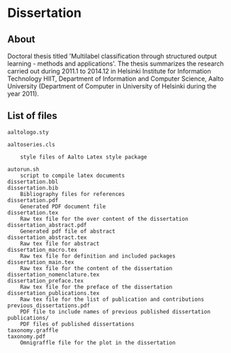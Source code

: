 
Dissertation
============


**About**
--
Doctoral thesis titled 'Multilabel classification through structured output learning - methods and applications'. The thesis summarizes the research carried out during 2011.1 to 2014.12 in Helsinki Institute for Information Technology HIIT, Department of Information and Computer Science, Aalto University (Department of Computer in University of Helsinki during the year 2011).   

**List of files**
------------------------------------

    aaltologo.sty

    aaltoseries.cls

        style files of Aalto Latex style package

    autorun.sh
        script to compile latex documents
    dissertation.bbl
    dissertation.bib
        Bibliography files for references
    dissertation.pdf
        Generated PDF document file
    dissertation.tex
        Raw tex file for the over content of the dissertation
    dissertation_abstract.pdf
        Generated pdf file of abstract
    dissertation_abstract.tex
        Raw tex file for abstract
    dissertation_macro.tex
        Raw tex file for definition and included packages
    dissertation_main.tex
        Raw tex file for the content of the dissertation
    dissertation_nomenclature.tex
    dissertation_preface.tex
        Raw tex file for the preface of the dissertation
    dissertation_publications.tex
        Raw tex file for the list of publication and contributions
    previous_dissertations.pdf
        PDF file to include names of previous published dissertation 
    publications/
        PDF files of published dissertations
    taxonomy.graffle
    taxonomy.pdf
        Omnigraffle file for the plot in the dissertation
